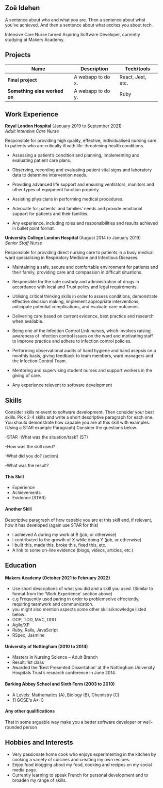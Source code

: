 ## Zoë Idehen

A sentence about who and what you are. Then a sentence about what you've achieved. And then a sentence about what excites you about tech.

Intensive Care Nurse turned Aspiring Software Developer, currently studying at Makers Academy.

## Projects

| Name                         | Description       | Tech/tools        |
| ---------------------------- | ----------------- | ----------------- |
| **Final project**            | A webapp to do x. | React, Jest, etc. |
| **Something else worked on** | A webapp to do y. | Ruby              |

## Work Experience

**Royal London Hospital** (January 2019 to September 2021)  
_Adult Intensive Care Nurse_

Responsible for providing high quality, effective, individualised nursing care to patients who are critically ill with life-threatening health conditions.
- Assessing a patient’s condition and planning, implementing and evaluating patient care plans.
- Observing, recording and evaluating patient vital signs and laboratory data to determine intervention needs.
- Providing advanced life support and ensuring ventilators, monitors and other types of equipment function properly.
- Assisting physicians in performing medical procedures.
- Advocate for patients’ and families’ needs and provide emotional support for patients and their families.

- Any experience, including roles and responsibilities and results achieved in bullet point format.

**University College London Hospital** (August 2014 to January 2019)  
_Senior Staff Nurse_

Responsible for providing direct nursing care to patients in a busy medical ward specialising in Respiratory Medicine and Infectious Diseases. 
- Maintaining a safe, secure and comfortable environment for patients and their family, providing care and compassion in difficult situations.
- Responsible for the safe custody and administration of drugs in accordance with local and Trust policy and legal requirements.
- Utilising critical thinking skills in order to assess conditions, demonstrate effective decision making, implement appropriate interventions, anticipate potential complications, and evaluate care outcomes.
- Delivering care based on current evidence, best practice and research when available.
- Being one of the Infection Control Link nurses, which involves raising awareness of infection control issues on the ward and motivating staff to improve practice and adhere to infection control policies. 
- Performing observational audits of hand hygiene and hand asepsis on a monthly basis, giving feedback to team members, ward managers and the Infection Control Team.
- Mentoring and supervising student nurses and support workers in the giving of care.

- Any experience relevent to software development

## Skills

Consider skills relevent to software development. Then consider your best skills. Pick 2-4 skills and write a short descriptive paragraph for each one. You should demonstrate how capable you are at this skill with examples.
(Using a STAR example Paragraph) Consider the questions below.

-STAR
-What was the situation/task? (ST)

-How was the skill used?

-What did you do? (action)

-What was the result?


#### This Skill

- Experience
- Achievements
- Evidence (STAR)

#### Another Skill

Descriptive paragraph of how capable you are at this skill and, if relevant, how it has developed (again use STAR for this)

- I achieved A during my work at B (job, or otherwise)
- I contributed to the growth of X while doing Y (job, or otherwise)
- I built this, made this, broke this, fixed this, etc.
- A link to some on-line evidence (blogs, videos, articles, etc.)

## Education

#### Makers Academy (October 2021 to February 2022)
- Use short descriptions of what you did and a skill you used. (Similar to format from the 'Work Experience' section above)
- e.g Frequently used paring in order to problemsolve effeciently, requiring teamwork and communication.
- you might also mention aspects some other skills/knowledge listed below: 
- OOP, TDD, MVC, DDD
- Agile/XP
- Ruby, Rails, JavaScript
- RSpec, Jasmine

#### University of Nottingham (2010 to 2014)
- Masters in Nursing Science – Adult Branch
- Result: 1st class
- Awarded the ‘Best Presented Dissertation’ at the Nottingham University Hospitals Trust’s research conference in June 2014.

#### Barking Abbey School and Sixth Form (2003 to 2010)
- A Levels: Mathematics (A), Biology (B), Chemistry (C)
- 11 GCSE's A*-C 

#### Any other qualifications

That in some arguable way make you a better software developer or well-rounded person

## Hobbies and Interests

- Very passionate home cook who enjoys experimenting in the kitchen by cooking a variety of cuisines and creating my own recipes.
- Enjoy food blogging about my food, cooking and recipes on my social media page.
- Currently learning to speak French for personal development and to broaden my range of skills.
